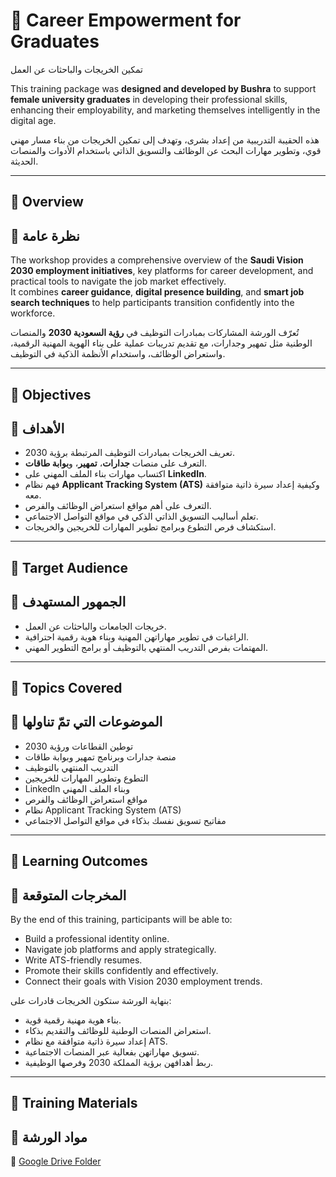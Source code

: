 # 🎯 Career Empowerment for Graduates
تمكين الخريجات والباحثات عن العمل

This training package was **designed and developed by Bushra** to support **female university graduates** in developing their professional skills, enhancing their employability, and marketing themselves intelligently in the digital age.

هذه الحقيبة التدريبية من إعداد بشرى، وتهدف إلى تمكين الخريجات من بناء مسار مهني قوي، وتطوير مهارات البحث عن الوظائف والتسويق الذاتي باستخدام الأدوات والمنصات الحديثة.

---

## 🧾 Overview  
## 🧾 نظرة عامة  
The workshop provides a comprehensive overview of the **Saudi Vision 2030 employment initiatives**, key platforms for career development, and practical tools to navigate the job market effectively.  
It combines **career guidance**, **digital presence building**, and **smart job search techniques** to help participants transition confidently into the workforce.

تُعرّف الورشة المشاركات بمبادرات التوظيف في **رؤية السعودية 2030** والمنصات الوطنية مثل تمهير وجدارات، مع تقديم تدريبات عملية على بناء الهوية المهنية الرقمية، واستعراض الوظائف، واستخدام الأنظمة الذكية في التوظيف.

---

## 🎯 Objectives  
## 🎯 الأهداف  
- تعريف الخريجات بمبادرات التوظيف المرتبطة برؤية 2030.  
- التعرف على منصات **جدارات**، **تمهير**، و**بوابة طاقات**.  
- اكتساب مهارات بناء الملف المهني على **LinkedIn**.  
- فهم نظام **Applicant Tracking System (ATS)** وكيفية إعداد سيرة ذاتية متوافقة معه.  
- التعرف على أهم مواقع استعراض الوظائف والفرص.  
- تعلم أساليب التسويق الذاتي الذكي في مواقع التواصل الاجتماعي.  
- استكشاف فرص التطوع وبرامج تطوير المهارات للخريجين والخريجات.

---

## 👥 Target Audience  
## 👥 الجمهور المستهدف  
- خريجات الجامعات والباحثات عن العمل.  
- الراغبات في تطوير مهاراتهن المهنية وبناء هوية رقمية احترافية.  
- المهتمات بفرص التدريب المنتهي بالتوظيف أو برامج التطوير المهني.

---

## 🧰 Topics Covered  
## 🧰 الموضوعات التي تمّ تناولها  
- توطين القطاعات ورؤية 2030  
- منصة جدارات وبرنامج تمهير وبوابة طاقات  
- التدريب المنتهي بالتوظيف  
- التطوع وتطوير المهارات للخريجين  
- LinkedIn وبناء الملف المهني  
- مواقع استعراض الوظائف والفرص  
- نظام Applicant Tracking System (ATS)  
- مفاتيح تسويق نفسك بذكاء في مواقع التواصل الاجتماعي  

---

## 🧠 Learning Outcomes  
## 🧠 المخرجات المتوقعة  
By the end of this training, participants will be able to:  
- Build a professional identity online.  
- Navigate job platforms and apply strategically.  
- Write ATS-friendly resumes.  
- Promote their skills confidently and effectively.  
- Connect their goals with Vision 2030 employment trends.

بنهاية الورشة ستكون الخريجات قادرات على:  
- بناء هوية مهنية رقمية قوية.  
- استعراض المنصات الوطنية للوظائف والتقديم بذكاء.  
- إعداد سيرة ذاتية متوافقة مع نظام ATS.  
- تسويق مهاراتهن بفعالية عبر المنصات الاجتماعية.  
- ربط أهدافهن برؤية المملكة 2030 وفرصها الوظيفية.

---

## 📂 Training Materials  
## 📂 مواد الورشة  
🔗 [Google Drive Folder](https://drive.google.com/drive/folders/1SbubEnzNuRRX0lbrqQrzkjS67bYjUZA9?usp=sharing)

